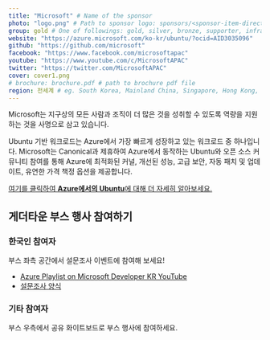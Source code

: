 ```yaml
---
title: "Microsoft" # Name of the sponsor
photo: "logo.png" # Path to sponsor logo: sponsors/<sponsor-item-directory>/logo.png
group: gold # One of followings: gold, silver, bronze, supporter, infra, record, videoi18n, swag, partner
website: "https://azure.microsoft.com/ko-kr/ubuntu/?ocid=AID3035096"
github: "https://github.com/microsoft"
facebook: "https://www.facebook.com/microsoftapac"
youtube: "https://www.youtube.com/c/MicrosoftAPAC"
twitter: "https://twitter.com/MicrosoftAPAC"
cover: cover1.png
# brochure: brochure.pdf # path to brochure pdf file
region: 전세계 # eg. South Korea, Mainland China, Singapore, Hong Kong, Taiwan ...
---
```

  
Microsoft는 지구상의 모든 사람과 조직이 더 많은 것을 성취할 수 있도록 역량을 지원하는 것을 사명으로 삼고 있습니다.

Ubuntu 기반 워크로드는 Azure에서 가장 빠르게 성장하고 있는 워크로드 중 하나입니다. Microsoft는 Canonical과 제휴하여 Azure에서 동작하는 Ubuntu와 오픈 소스 커뮤니티 참여를 통해 Azure에 최적화된 커널, 개선된 성능, 고급 보안, 자동 패치 및 업데이트, 유연한 가격 책정 옵션을 제공합니다.

[여기를 클릭하여 **Azure에서의 Ubuntu**에 대해 더 자세히 알아보세요.](https://azure.microsoft.com/ko-kr/ubuntu/?ocid=AID3035096)

## 게더타운 부스 행사 참여하기

### 한국인 참여자

부스 좌측 공간에서 설문조사 이벤트에 참여해 보세요!

- <a href="https://aka.ms/azureplaylist" target="_blank">Azure Playlist on Microsoft Developer KR YouTube</a>
- <a href="http://naver.me/5zJFgzdg" target="_blank">설문조사 양식</a>

### 기타 참여자

부스 우측에서 공유 화이트보드로 부스 행사에 참여하세요.